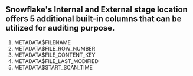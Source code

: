 ## Snowflake's Internal and External stage location offers 5 additional built-in columns that can be utilized for auditing purpose.

1. METADATA$FILENAME
2. METADATA$FILE_ROW_NUMBER
3. METADATA$FILE_CONTENT_KEY
4. METADATA$FILE_LAST_MODIFIED
5. METADATA$START_SCAN_TIME
